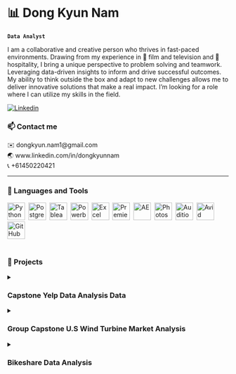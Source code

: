 # 📊 Dong Kyun Nam
   
**`Data Analyst`**
   
I am a collaborative and creative person who thrives in fast-paced environments.
Drawing from my experience in 🎥 film and television and 🍔 hospitality, I bring a unique perspective to problem solving and teamwork. 
Leveraging data-driven insights to inform and drive successful outcomes.
My ability to think outside the box and adapt to new challenges allows me to deliver innovative
solutions that make a real impact. I’m looking for a role where I can utilize my skills in the field.
   <p align="left">
      <a href="https://www.linkedin.com/in/dongkyunnam">
         <img alt="Linkedin" title="Linkedin" src="https://img.shields.io/badge/LinkedIn-0077B5?style=for-the-badge&logo=linkedin&logoColor=white"/></a>
   </p>
   
         
### 📫 Contact me
   <p align="left">
      ✉️ dongkyun.nam1@gmail.com <br />
      🌏 www.linkedin.com/in/dongkyunnam <br />
      📞 +61450220421 &nbsp;
   </p> 
      
---

### 🧰 Languages and Tools
<p align="left">
   <img alt="Python" width="40px" src="https://cdn.jsdelivr.net/gh/devicons/devicon/icons/python/python-plain.svg" />&nbsp
   <img alt="Postgresql" width="40px"  src="https://www.vectorlogo.zone/logos/postgresql/postgresql-icon.svg" />&nbsp
   <img alt="Tableau" width="40px" src="https://cdn.worldvectorlogo.com/logos/tableau-software.svg" />&nbsp
   <img alt="Powerbi" width="40px" src="https://upload.wikimedia.org/wikipedia/commons/thumb/c/cf/New_Power_BI_Logo.svg/2048px-New_Power_BI_Logo.svg.png" />&nbsp
   <img alt="Excel" width="40px" src="https://upload.wikimedia.org/wikipedia/commons/thumb/3/34/Microsoft_Office_Excel_%282019%E2%80%93present%29.svg/2203px-Microsoft_Office_Excel_%282019%E2%80%93present%29.svg.png" />&nbsp
   <img alt="Premiere" width="40px"  src="https://upload.wikimedia.org/wikipedia/commons/thumb/4/40/Adobe_Premiere_Pro_CC_icon.svg/1200px-Adobe_Premiere_Pro_CC_icon.svg.png" />&nbsp
   <img alt="AE" width="40px"  src="https://upload.wikimedia.org/wikipedia/commons/thumb/c/cb/Adobe_After_Effects_CC_icon.svg/1051px-Adobe_After_Effects_CC_icon.svg.png" />&nbsp
   <img alt="Photoshop" width="40px" src="https://upload.wikimedia.org/wikipedia/commons/thumb/a/af/Adobe_Photoshop_CC_icon.svg/2101px-Adobe_Photoshop_CC_icon.svg.png" />&nbsp
   <img alt="Audition" width="40px"  src="https://upload.wikimedia.org/wikipedia/commons/thumb/0/0e/Adobe_Audition_CC_icon_%282020%29.svg/1051px-Adobe_Audition_CC_icon_%282020%29.svg.png" />&nbsp
   <img alt="Avid" width="40px" src="https://thefinishline.pro/wp-content/uploads/2021/01/AVID-MEDIA-COMPOSER-LOGO-1404x1404.png" />&nbsp
   <img alt="GitHub" width="40px"  src="https://cdn.jsdelivr.net/gh/devicons/devicon/icons/github/github-original.svg" />&nbsp
</p> 
     
#

### 📄 Projects
<details>
<summary><h3>Capstone Yelp Data Analysis Data</h3></summary> 
<img alt="yelp" width="400px" src="https://i.imgur.com/tEcXR3m.png" /><img alt="dashboard" width="400px" src="https://i.imgur.com/xdddL5J.png" /><br>     
Data analysis project utilizing a Yelp dataset consisting of six million rows. The project focused on exploring restaurant businesses and making recommendations for opening a new establishment. Using sentiment analysis techniques to evaluate customer feedback and developed a predictive model to classify feedback as either negative, positive, or neutral. This project not only demonstrated my proficiency in data analysis and machine learning, but also highlighted my ability to derive valuable insights from large datasets to inform business decisions. Leveraged my skills in Python for data manipulation and analysis, Excel for organizing and preprocessing data, and Tableau for creating impactful visualizations to effectively communicate my findings. <br>
<p align="right">
<img alt="Python" width="40px" src="https://cdn.jsdelivr.net/gh/devicons/devicon/icons/python/python-plain.svg" /> 
<img alt="Tableau" width="40px" src="https://cdn.worldvectorlogo.com/logos/tableau-software.svg" /> 
<img alt="Excel" width="40px" src="https://upload.wikimedia.org/wikipedia/commons/thumb/3/34/Microsoft_Office_Excel_%282019%E2%80%93present%29.svg/2203px-Microsoft_Office_Excel_%282019%E2%80%93present%29.svg.png" /> 
</p>   
</details>

<details>
   <summary><h3>Group Capstone U.S Wind Turbine Market Analysis</h3></summary>
   <img alt="wind" width="400px" src="https://i.imgur.com/x9ouMWz.jpg" /><img alt="dashboard2" width="400px" src="https://i.imgur.com/v9qo0fE.png" /><br>      
   Data analysis project focused on the U.S. wind market, utilising an agile workflow. The objective was to transform extensive datasets into actionable information to support crucial business decisions. I showcased proficiency in Python, Excel, and Tableau to analyse, process, and visualise the data.
   
   Using Python, I conducted data manipulation, cleansing, and advanced analytics to prepare the data for analysis. Excel was used to organise and preprocess the data for seamless integration with other tools. Utilising Tableau's visualisation capabilities, I created visually appealing and informative dashboards to present complex information in a digestible format. Working collaboratively in a team, effectively communicating, and ensuring project milestones were met. My technical expertise in Python, Excel, and Tableau played a pivotal role in transforming raw data into valuable insights for strategic decision-making. This project demonstrated my ability to work in an agile environment, employ Python, Excel, and Tableau for data analysis and visualisation, and deliver actionable insights to drive business success in the U.S. wind market.<br>
   <p align="right">
   <img alt="Python" width="40px" src="https://cdn.jsdelivr.net/gh/devicons/devicon/icons/python/python-plain.svg" /> 
   <img alt="Tableau" width="40px" src="https://cdn.worldvectorlogo.com/logos/tableau-software.svg" /> 
   <img alt="Excel" width="40px" src="https://upload.wikimedia.org/wikipedia/commons/thumb/3/34/Microsoft_Office_Excel_%282019%E2%80%93present%29.svg/2203px-Microsoft_Office_Excel_%282019%E2%80%93present%29.svg.png" /> 
   </p>   
</details>

<details>
<summary><h3>Bikeshare Data Analysis</h3></summary>
<img alt="bike" width="400px" src="https://enigmaforensics.com/wp-content/uploads/2020/08/divvy_bikes-1468524609-7087-1024x576.jpg" /><img alt="dashboard3" width="400px" src="https://i.imgur.com/6qQjPAz.png" /><br>      
Divvy Bikes bike sharing data set from 2016 to 2019 in Chicago. The primary focus was to explore the differences in weekday and weekend service usage. Leveraging PostgreSQL, I efficiently managed and analysed the dataset to extract meaningful insights.
To effectively communicate the findings, I developed interactive visualizations. These visualizations provided clear and engaging representations of the data, allowing stakeholders to easily understand the patterns and trends in bike sharing usage between weekdays and weekends.
Through this project, I demonstrated proficiency in data analysis, database management with PostgreSQL, and the ability to present insights in a visually compelling manner. The project showcased my skills in transforming raw data into valuable information to inform decision-making processes.
<br>
   <p align="right">
   <img alt="Postgresql" width="40px"  src="https://www.vectorlogo.zone/logos/postgresql/postgresql-icon.svg" />
   </p>   
</details>

